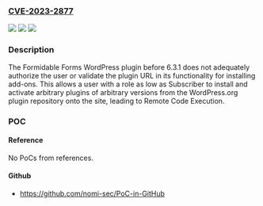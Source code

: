 ### [CVE-2023-2877](https://cve.mitre.org/cgi-bin/cvename.cgi?name=CVE-2023-2877)
![](https://img.shields.io/static/v1?label=Product&message=Formidable%20Forms&color=blue)
![](https://img.shields.io/static/v1?label=Version&message=0%3C%206.3.1%20&color=brighgreen)
![](https://img.shields.io/static/v1?label=Vulnerability&message=CWE-863%20Incorrect%20Authorization&color=brighgreen)

### Description

The Formidable Forms WordPress plugin before 6.3.1 does not adequately authorize the user or validate the plugin URL in its functionality for installing add-ons. This allows a user with a role as low as Subscriber to install and activate arbitrary plugins of arbitrary versions from the WordPress.org plugin repository onto the site, leading to Remote Code Execution.

### POC

#### Reference
No PoCs from references.

#### Github
- https://github.com/nomi-sec/PoC-in-GitHub

